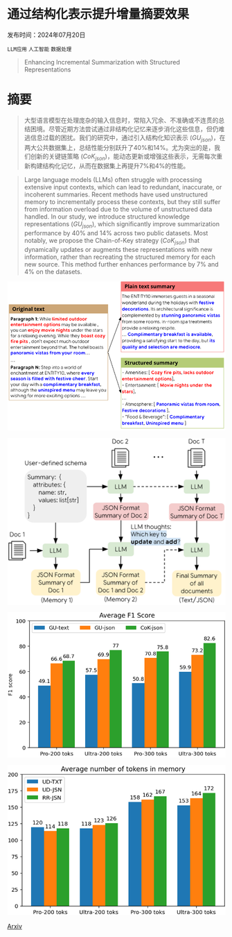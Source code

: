 # 通过结构化表示提升增量摘要效果

发布时间：2024年07月20日

`LLM应用` `人工智能` `数据处理`

> Enhancing Incremental Summarization with Structured Representations

# 摘要

> 大型语言模型在处理庞杂的输入信息时，常陷入冗余、不准确或不连贯的总结困境。尽管近期方法尝试通过非结构化记忆来逐步消化这些信息，但仍难逃信息过载的困扰。我们的研究中，通过引入结构化知识表示 ($GU_{json}$)，在两大公共数据集上，总结性能分别跃升了40%和14%。尤为突出的是，我们创新的关键链策略 ($CoK_{json}$)，能动态更新或增强这些表示，无需每次重新构建结构化记忆，从而在数据集上再提升7%和4%的性能。

> Large language models (LLMs) often struggle with processing extensive input contexts, which can lead to redundant, inaccurate, or incoherent summaries. Recent methods have used unstructured memory to incrementally process these contexts, but they still suffer from information overload due to the volume of unstructured data handled. In our study, we introduce structured knowledge representations ($GU_{json}$), which significantly improve summarization performance by 40% and 14% across two public datasets. Most notably, we propose the Chain-of-Key strategy ($CoK_{json}$) that dynamically updates or augments these representations with new information, rather than recreating the structured memory for each new source. This method further enhances performance by 7% and 4% on the datasets.

![通过结构化表示提升增量摘要效果](../../../paper_images/2407.15021/motivation.png)

![通过结构化表示提升增量摘要效果](../../../paper_images/2407.15021/overall_architecture.png)

![通过结构化表示提升增量摘要效果](../../../paper_images/2407.15021/f1_score_tokens.png)

![通过结构化表示提升增量摘要效果](../../../paper_images/2407.15021/num_tokens.png)

[Arxiv](https://arxiv.org/abs/2407.15021)